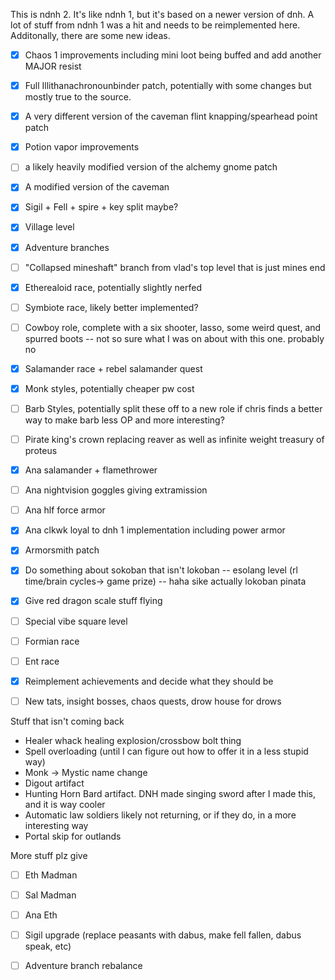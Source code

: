 This is ndnh 2. It's like ndnh 1, but it's based on a newer version of dnh. A lot of stuff from ndnh 1 was a hit and needs to be reimplemented here.
Additonally, there are some new ideas.
- [x] Chaos 1 improvements including mini loot being buffed and add another MAJOR resist
- [x] Full Illithanachronounbinder patch, potentially with some changes but mostly true to the source.
- [x] A very different version of the caveman flint knapping/spearhead point patch
- [x] Potion vapor improvements
- [ ] a likely heavily modified version of the alchemy gnome patch
- [x] A modified version of the caveman 
- [x] Sigil + Fell + spire + key split maybe?
- [x] Village level
- [x] Adventure branches
- [ ] "Collapsed mineshaft" branch from vlad's top level that is just mines end
- [x] Etherealoid race, potentially slightly nerfed
- [ ] Symbiote race, likely better implemented?
- [ ] Cowboy role, complete with a six shooter, lasso, some weird quest, and spurred boots -- not so sure what I was on about with this one. probably no
- [x] Salamander race + rebel salamander quest
- [x] Monk styles, potentially cheaper pw cost
- [ ] Barb Styles, potentially split these off to a new role if chris finds a better way to make barb less OP and more interesting?
- [ ] Pirate king's crown replacing reaver as well as infinite weight treasury of proteus
- [x] Ana salamander + flamethrower
- [ ] Ana nightvision goggles giving extramission
- [ ] Ana hlf force armor
- [x] Ana clkwk loyal to dnh 1 implementation including power armor
- [x] Armorsmith patch
- [x] Do something about sokoban that isn't lokoban -- esolang level (rl time/brain cycles-> game prize) -- haha sike actually lokoban pinata
- [x] Give red dragon scale stuff flying 
- [ ] Special vibe square level
- [ ] Formian race
- [ ] Ent race
- [x] Reimplement achievements and decide what they should be
- [ ] New tats, insight bosses, chaos quests, drow house for drows


Stuff that isn't coming back
- Healer whack healing explosion/crossbow bolt thing
- Spell overloading (until I can figure out how to offer it in a less stupid way)
- Monk -> Mystic name change
- Digout artifact
- Hunting Horn Bard artifact. DNH made singing sword after I made this, and it is way cooler
- Automatic law soldiers likely not returning, or if they do, in a more interesting way
- Portal skip for outlands

More stuff plz give
- [ ] Eth Madman
- [ ] Sal Madman
- [ ] Ana Eth 
- [ ] Sigil upgrade (replace peasants with dabus, make fell fallen, dabus speak, etc)
- [ ] Adventure branch rebalance

